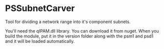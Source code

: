 # PSSubnetCarver

Tool for dividing a network range into it's component subnets.

You'll need the qIPAM.dll library. You can download it from nuget. When you build the module, put it in the version folder along with the psm1 and psd1 and it will be loaded automatically.
